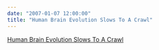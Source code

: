 ```yaml
---
date: "2007-01-07 12:00:00"
title: "Human Brain Evolution Slows To A Crawl"
---
```


[Human Brain Evolution Slows To A Crawl](/lemire/blog/2007/01-07-human-brain-evolution-slows-to-a-crawl)

